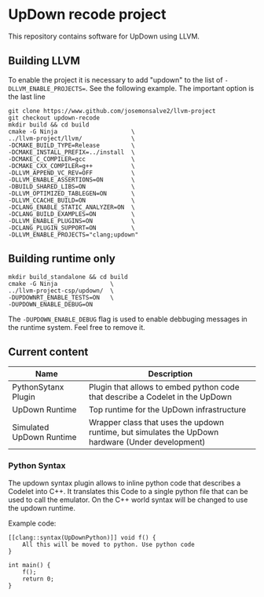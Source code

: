 # UpDown recode project

This repository contains software for UpDown using LLVM. 

## Building LLVM

To enable the project it is necessary to add "updown" to the list of `-DLLVM_ENABLE_PROJECTS=`. See the following example. The important option is the last line

```
git clone https://www.github.com/josemonsalve2/llvm-project
git checkout updown-recode
mkdir build && cd build
cmake -G Ninja                     \
../llvm-project/llvm/              \
-DCMAKE_BUILD_TYPE=Release         \
-DCMAKE_INSTALL_PREFIX=../install  \
-DCMAKE_C_COMPILER=gcc             \
-DCMAKE_CXX_COMPILER=g++           \
-DLLVM_APPEND_VC_REV=OFF           \
-DLLVM_ENABLE_ASSERTIONS=ON        \
-DBUILD_SHARED_LIBS=ON             \
-DLLVM_OPTIMIZED_TABLEGEN=ON       \
-DLLVM_CCACHE_BUILD=ON             \
-DCLANG_ENABLE_STATIC_ANALYZER=ON  \
-DCLANG_BUILD_EXAMPLES=ON          \
-DLLVM_ENABLE_PLUGINS=ON           \
-DCLANG_PLUGIN_SUPPORT=ON          \
-DLLVM_ENABLE_PROJECTS="clang;updown"
```

## Building runtime only

```
mkdir build_standalone && cd build
cmake -G Ninja               \
../llvm-project-csp/updown/  \
-DUPDOWNRT_ENABLE_TESTS=ON   \
-DUPDOWN_ENABLE_DEBUG=ON
```

The `-DUPDOWN_ENABLE_DEBUG` flag is used to enable debbuging messages 
in the runtime system. Feel free to remove it. 

## Current content

| Name | Description|
|-----------|---------|
| PythonSytanx Plugin | Plugin that allows to embed python code that describe a Codelet in the UpDown |
| UpDown Runtime | Top runtime for the UpDown infrastructure |
| Simulated UpDown Runtime | Wrapper class that uses the updown runtime, but simulates the UpDown hardware (Under development) |

### Python Syntax

The updown syntax plugin allows to inline python code that describes a Codelet into C++. It translates this Code to a single python file that can be used to call the emulator. On the C++ world syntax will be changed to use the updown runtime.

Example code:

```
[[clang::syntax(UpDownPython)]] void f() {
    All this will be moved to python. Use python code
}

int main() {
    f();
    return 0;
}
```